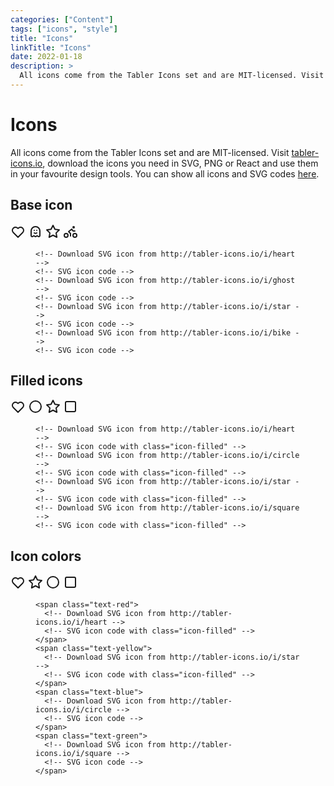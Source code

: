 ```yaml
---
categories: ["Content"]
tags: ["icons", "style"]
title: "Icons"
linkTitle: "Icons"
date: 2022-01-18
description: >
  All icons come from the Tabler Icons set and are MIT-licensed. Visit tabler-icons.io, download the icons you need in SVG, PNG or React and use them in your favourite design tools.
---
```


<div class="markdown">
                      <div>
                        <div class="d-flex mb-3">
                          <h1 class="m-0">Icons</h1>
                        </div>
                      </div>
                      <p>All icons come from the Tabler Icons set and are MIT-licensed. Visit <a href="https://tabler-icons.io" target="_blank">tabler-icons.io</a>, download the icons you need in SVG, PNG or React and use them in your favourite design tools. You can show all icons and SVG codes <a href="../icons.html">here</a>.</p>
                      <h2 id="base-icon">Base icon</h2>
                      <div class="example no_toc_section">
                        <div class="example-content">
                          <!-- Download SVG icon from http://tabler-icons.io/i/heart -->
                          <svg xmlns="http://www.w3.org/2000/svg" class="icon" width="24" height="24" viewBox="0 0 24 24" stroke-width="2" stroke="currentColor" fill="none" stroke-linecap="round" stroke-linejoin="round"><path stroke="none" d="M0 0h24v24H0z" fill="none"></path><path d="M19.5 13.572l-7.5 7.428l-7.5 -7.428m0 0a5 5 0 1 1 7.5 -6.566a5 5 0 1 1 7.5 6.572"></path></svg>
                          <!-- Download SVG icon from http://tabler-icons.io/i/ghost -->
                          <svg xmlns="http://www.w3.org/2000/svg" class="icon" width="24" height="24" viewBox="0 0 24 24" stroke-width="2" stroke="currentColor" fill="none" stroke-linecap="round" stroke-linejoin="round"><path stroke="none" d="M0 0h24v24H0z" fill="none"></path><path d="M5 11a7 7 0 0 1 14 0v7a1.78 1.78 0 0 1 -3.1 1.4a1.65 1.65 0 0 0 -2.6 0a1.65 1.65 0 0 1 -2.6 0a1.65 1.65 0 0 0 -2.6 0a1.78 1.78 0 0 1 -3.1 -1.4v-7"></path><line x1="10" y1="10" x2="10.01" y2="10"></line><line x1="14" y1="10" x2="14.01" y2="10"></line><path d="M10 14a3.5 3.5 0 0 0 4 0"></path></svg>
                          <!-- Download SVG icon from http://tabler-icons.io/i/star -->
                          <svg xmlns="http://www.w3.org/2000/svg" class="icon" width="24" height="24" viewBox="0 0 24 24" stroke-width="2" stroke="currentColor" fill="none" stroke-linecap="round" stroke-linejoin="round"><path stroke="none" d="M0 0h24v24H0z" fill="none"></path><path d="M12 17.75l-6.172 3.245l1.179 -6.873l-5 -4.867l6.9 -1l3.086 -6.253l3.086 6.253l6.9 1l-5 4.867l1.179 6.873z"></path></svg>
                          <!-- Download SVG icon from http://tabler-icons.io/i/bike -->
                          <svg xmlns="http://www.w3.org/2000/svg" class="icon" width="24" height="24" viewBox="0 0 24 24" stroke-width="2" stroke="currentColor" fill="none" stroke-linecap="round" stroke-linejoin="round"><path stroke="none" d="M0 0h24v24H0z" fill="none"></path><circle cx="5" cy="18" r="3"></circle><circle cx="19" cy="18" r="3"></circle><polyline points="12 19 12 15 9 12 14 8 16 11 19 11"></polyline><circle cx="17" cy="5" r="1"></circle></svg>
                        </div>
                      </div>
                      <div class="example-code">
                        <figure class="highlight">
                          <pre><code class="language-html" data-lang="html"><span class="c">&lt;!-- Download SVG icon from http://tabler-icons.io/i/heart --&gt;</span>
<span class="c">&lt;!-- SVG icon code --&gt;</span>
<span class="c">&lt;!-- Download SVG icon from http://tabler-icons.io/i/ghost --&gt;</span>
<span class="c">&lt;!-- SVG icon code --&gt;</span>
<span class="c">&lt;!-- Download SVG icon from http://tabler-icons.io/i/star --&gt;</span>
<span class="c">&lt;!-- SVG icon code --&gt;</span>
<span class="c">&lt;!-- Download SVG icon from http://tabler-icons.io/i/bike --&gt;</span>
<span class="c">&lt;!-- SVG icon code --&gt;</span></code></pre>
                        </figure>
                      </div>
                      <h2 id="filled-icons">Filled icons</h2>
                      <div class="example no_toc_section">
                        <div class="example-content">
                          <!-- Download SVG icon from http://tabler-icons.io/i/heart -->
                          <svg xmlns="http://www.w3.org/2000/svg" class="icon icon-filled" width="24" height="24" viewBox="0 0 24 24" stroke-width="2" stroke="currentColor" fill="none" stroke-linecap="round" stroke-linejoin="round"><path stroke="none" d="M0 0h24v24H0z" fill="none"></path><path d="M19.5 13.572l-7.5 7.428l-7.5 -7.428m0 0a5 5 0 1 1 7.5 -6.566a5 5 0 1 1 7.5 6.572"></path></svg>
                          <!-- Download SVG icon from http://tabler-icons.io/i/circle -->
                          <svg xmlns="http://www.w3.org/2000/svg" class="icon icon-filled" width="24" height="24" viewBox="0 0 24 24" stroke-width="2" stroke="currentColor" fill="none" stroke-linecap="round" stroke-linejoin="round"><path stroke="none" d="M0 0h24v24H0z" fill="none"></path><circle cx="12" cy="12" r="9"></circle></svg>
                          <!-- Download SVG icon from http://tabler-icons.io/i/star -->
                          <svg xmlns="http://www.w3.org/2000/svg" class="icon icon-filled" width="24" height="24" viewBox="0 0 24 24" stroke-width="2" stroke="currentColor" fill="none" stroke-linecap="round" stroke-linejoin="round"><path stroke="none" d="M0 0h24v24H0z" fill="none"></path><path d="M12 17.75l-6.172 3.245l1.179 -6.873l-5 -4.867l6.9 -1l3.086 -6.253l3.086 6.253l6.9 1l-5 4.867l1.179 6.873z"></path></svg>
                          <!-- Download SVG icon from http://tabler-icons.io/i/square -->
                          <svg xmlns="http://www.w3.org/2000/svg" class="icon icon-filled" width="24" height="24" viewBox="0 0 24 24" stroke-width="2" stroke="currentColor" fill="none" stroke-linecap="round" stroke-linejoin="round"><path stroke="none" d="M0 0h24v24H0z" fill="none"></path><rect x="4" y="4" width="16" height="16" rx="2"></rect></svg>
                        </div>
                      </div>
                      <div class="example-code">
                        <figure class="highlight">
                          <pre><code class="language-html" data-lang="html"><span class="c">&lt;!-- Download SVG icon from http://tabler-icons.io/i/heart --&gt;</span>
<span class="c">&lt;!-- SVG icon code with class="icon-filled" --&gt;</span>
<span class="c">&lt;!-- Download SVG icon from http://tabler-icons.io/i/circle --&gt;</span>
<span class="c">&lt;!-- SVG icon code with class="icon-filled" --&gt;</span>
<span class="c">&lt;!-- Download SVG icon from http://tabler-icons.io/i/star --&gt;</span>
<span class="c">&lt;!-- SVG icon code with class="icon-filled" --&gt;</span>
<span class="c">&lt;!-- Download SVG icon from http://tabler-icons.io/i/square --&gt;</span>
<span class="c">&lt;!-- SVG icon code with class="icon-filled" --&gt;</span></code></pre>
                        </figure>
                      </div>
                      <h2 id="icon-colors">Icon colors</h2>
                      <div class="example no_toc_section">
                        <div class="example-content">
                          <span class="text-red">
                            <!-- Download SVG icon from http://tabler-icons.io/i/heart -->
                            <svg xmlns="http://www.w3.org/2000/svg" class="icon icon-filled" width="24" height="24" viewBox="0 0 24 24" stroke-width="2" stroke="currentColor" fill="none" stroke-linecap="round" stroke-linejoin="round"><path stroke="none" d="M0 0h24v24H0z" fill="none"></path><path d="M19.5 13.572l-7.5 7.428l-7.5 -7.428m0 0a5 5 0 1 1 7.5 -6.566a5 5 0 1 1 7.5 6.572"></path></svg>
                          </span>
                          <span class="text-yellow">
                            <!-- Download SVG icon from http://tabler-icons.io/i/star -->
                            <svg xmlns="http://www.w3.org/2000/svg" class="icon icon-filled" width="24" height="24" viewBox="0 0 24 24" stroke-width="2" stroke="currentColor" fill="none" stroke-linecap="round" stroke-linejoin="round"><path stroke="none" d="M0 0h24v24H0z" fill="none"></path><path d="M12 17.75l-6.172 3.245l1.179 -6.873l-5 -4.867l6.9 -1l3.086 -6.253l3.086 6.253l6.9 1l-5 4.867l1.179 6.873z"></path></svg>
                          </span>
                          <span class="text-blue">
                            <!-- Download SVG icon from http://tabler-icons.io/i/circle -->
                            <svg xmlns="http://www.w3.org/2000/svg" class="icon" width="24" height="24" viewBox="0 0 24 24" stroke-width="2" stroke="currentColor" fill="none" stroke-linecap="round" stroke-linejoin="round"><path stroke="none" d="M0 0h24v24H0z" fill="none"></path><circle cx="12" cy="12" r="9"></circle></svg>
                          </span>
                          <span class="text-green">
                            <!-- Download SVG icon from http://tabler-icons.io/i/square -->
                            <svg xmlns="http://www.w3.org/2000/svg" class="icon" width="24" height="24" viewBox="0 0 24 24" stroke-width="2" stroke="currentColor" fill="none" stroke-linecap="round" stroke-linejoin="round"><path stroke="none" d="M0 0h24v24H0z" fill="none"></path><rect x="4" y="4" width="16" height="16" rx="2"></rect></svg>
                          </span>
                        </div>
                      </div>
                      <div class="example-code">
                        <figure class="highlight">
                          <pre><code class="language-html" data-lang="html"><span class="nt">&lt;span</span> <span class="na">class=</span><span class="s">"text-red"</span><span class="nt">&gt;</span>
  <span class="c">&lt;!-- Download SVG icon from http://tabler-icons.io/i/heart --&gt;</span>
  <span class="c">&lt;!-- SVG icon code with class="icon-filled" --&gt;</span>
<span class="nt">&lt;/span&gt;</span>
<span class="nt">&lt;span</span> <span class="na">class=</span><span class="s">"text-yellow"</span><span class="nt">&gt;</span>
  <span class="c">&lt;!-- Download SVG icon from http://tabler-icons.io/i/star --&gt;</span>
  <span class="c">&lt;!-- SVG icon code with class="icon-filled" --&gt;</span>
<span class="nt">&lt;/span&gt;</span>
<span class="nt">&lt;span</span> <span class="na">class=</span><span class="s">"text-blue"</span><span class="nt">&gt;</span>
  <span class="c">&lt;!-- Download SVG icon from http://tabler-icons.io/i/circle --&gt;</span>
  <span class="c">&lt;!-- SVG icon code --&gt;</span>
<span class="nt">&lt;/span&gt;</span>
<span class="nt">&lt;span</span> <span class="na">class=</span><span class="s">"text-green"</span><span class="nt">&gt;</span>
  <span class="c">&lt;!-- Download SVG icon from http://tabler-icons.io/i/square --&gt;</span>
  <span class="c">&lt;!-- SVG icon code --&gt;</span>
<span class="nt">&lt;/span&gt;</span></code></pre>
                        </figure>
                      </div>
                    </div>